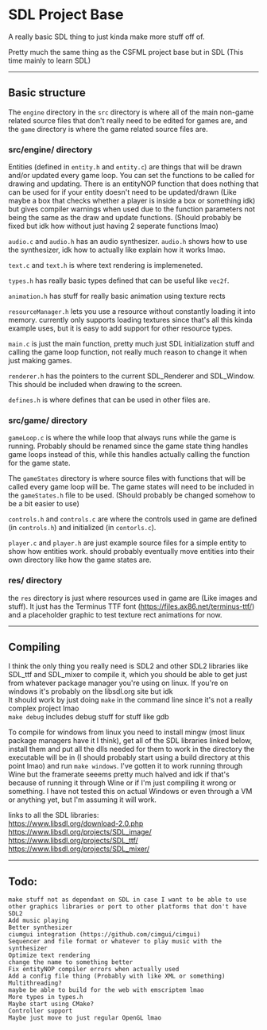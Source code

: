 # SDL Project Base
A really basic SDL thing to just kinda make more stuff off of.

Pretty much the same thing as the CSFML project base but in SDL (This time mainly to learn SDL)<br>

---

## Basic structure
The `engine` directory in the `src` directory is where all of the main non-game related source files that don't really need to be edited for games are, and the `game` directory is where the game related source files are.<br>

### src/engine/ directory
Entities (defined in `entity.h` and `entity.c`) are things that will be drawn and/or updated every game loop. You can set the functions to be called for drawing and updating. There is an entityNOP function that does nothing that can be used for if your entity doesn't need to be updated/drawn (Like maybe a box that checks whether a player is inside a box or something idk) but gives compiler warnings when used due to the function parameters not being the same as the draw and update functions. (Should probably be fixed but idk how without just having 2 seperate functions lmao)<br>

`audio.c` and `audio.h` has an audio synthesizer. `audio.h` shows how to use the synthesizer, idk how to actually like explain how it works lmao.<br>

`text.c` and `text.h` is where text rendering is implemeneted.<br>

`types.h` has really basic types defined that can be useful like `vec2f`.<br>

`animation.h` has stuff for really basic animation using texture rects<br>

`resourceManager.h` lets you use a resource without constantly loading it into memory. currently only supports loading textures since that's all this kinda example uses, but it is easy to add support for other resource types.

`main.c` is just the main function, pretty much just SDL initialization stuff and calling the game loop function, not really much reason to change it when just making games.<br>

`renderer.h` has the pointers to the current SDL_Renderer and SDL_Window. This should be included when drawing to the screen.

`defines.h` is where defines that can be used in other files are.<br>

### src/game/ directory
`gameLoop.c` is where the while loop that always runs while the game is running. Probably should be renamed since the game state thing handles game loops instead of this, while this handles actually calling the function for the game state.<br>

The `gameStates` directory is where source files with functions that will be called every game loop will be. The game states will need to be included in the `gameStates.h` file to be used. (Should probably be changed somehow to be a bit easier to use)<br>

`controls.h` and `controls.c` are where the controls used in game are defined (in `controls.h`) and initialized (in `contorls.c`).

`player.c` and `player.h` are just example source files for a simple entity to show how entities work. should probably eventually move entities into their own directory like how the game states are.

### res/ directory
the `res` directory is just where resources used in game are (Like images and stuff). It just has the Terminus TTF font (https://files.ax86.net/terminus-ttf/) and a placeholder graphic to test texture rect animations for now.

---

## Compiling
I think the only thing you really need is SDL2 and other SDL2 libraries like SDL_ttf and SDL_mixer to compile it, which you should be able to get just from whatever package manager you're using on linux. If you're on windows it's probably on the libsdl.org site but idk<br>
It should work by just doing `make` in the command line since it's not a really complex project lmao<br>
`make debug` includes debug stuff for stuff like gdb<br>

To compile for windows from linux you need to install mingw (most linux package managers have it I think), get all of the SDL libraries linked below, install them and put all the dlls needed for them to work in the directory the executable will be in (I should probably start using a build directory at this point lmao) and run `make windows`. I've gotten it to work running through Wine but the framerate seeems pretty much halved and idk if that's because of running it through Wine or if I'm just compiling it wrong or something. I have not tested this on actual Windows or even through a VM or anything yet, but I'm assuming it will work.<br>

links to all the SDL libraries:<br>
https://www.libsdl.org/download-2.0.php <br>
https://www.libsdl.org/projects/SDL_image/ <br>
https://www.libsdl.org/projects/SDL_ttf/ <br>
https://www.libsdl.org/projects/SDL_mixer/ <br>

---

## Todo:

`make stuff not as dependant on SDL in case I want to be able to use other graphics libraries or port to other platforms that don't have SDL2`<br>
`Add music playing`<br>
`Better synthesizer`<br>
`ciumgui integration (https://github.com/cimgui/cimgui)`<br>
`Sequencer and file format or whatever to play music with the synthesizer`<br>
`Optimize text rendering`<br>
`change the name to something better`<br>
`Fix entityNOP compiler errors when actually used`<br>
`Add a config file thing (Probably with like XML or something)`<br>
`Multithreading?`<br>
`maybe be able to build for the web with emscriptem lmao`<br>
`More types in types.h`<br>
`Maybe start using CMake?`<br>
`Controller support`<br>
`Maybe just move to just regular OpenGL lmao`<br>
